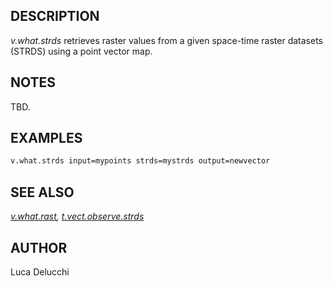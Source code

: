 ## DESCRIPTION

*v.what.strds* retrieves raster values from a given space-time raster
datasets (STRDS) using a point vector map.

## NOTES

TBD.

## EXAMPLES

```sh
v.what.strds input=mypoints strds=mystrds output=newvector
```

## SEE ALSO

*[v.what.rast](v.what.rast.md),
[t.vect.observe.strds](t.vect.observe.strds.md)*

## AUTHOR

Luca Delucchi
